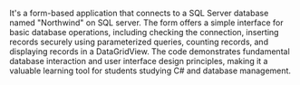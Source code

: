 It's a form-based application that connects to a SQL Server database named "Northwind" on SQL server. The form offers a simple interface for basic database operations, including checking the connection, inserting records securely using parameterized queries, counting records, and displaying records in a DataGridView. The code demonstrates fundamental database interaction and user interface design principles, making it a valuable learning tool for students studying C# and database management.
